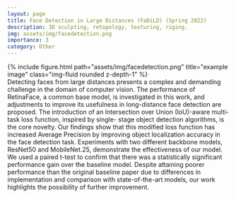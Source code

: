 ```yaml
---
layout: page
title: Face Detection in Large Distances (FaDiLD) (Spring 2022)
description: 3D sculpting, retopology, texturing, riging.
img: assets/img/facedetection.png
importance: 3
category: Other
---
```



<div class="row">
    <div class="col-sm mt-3 mt-md-0">
        {% include figure.html path="assets/img/facedetection.png" title="example image" class="img-fluid rounded z-depth-1" %}
    </div>
</div>
<div class="caption">
    Detecting faces from large distances presents a complex and demanding challenge in the domain
of computer vision. The performance of RetinaFace, a common base model, is investigated in this
work, and adjustments to improve its usefulness in long-distance face detection are proposed. The
introduction of an Intersection over Union (IoU)-aware multi-task loss function, inspired by single-
stage object detection algorithms, is the core novelty. Our findings show that this modified loss
function has increased Average Precision by improving object localization accuracy in the face
detection task. Experiments with two different backbone models, ResNet50 and MobileNet.25,
demonstrate the effectiveness of our model. We used a paired t-test to confirm that there was
a statistically significant performance gain over the baseline model. Despite attaining poorer
performance than the original baseline paper due to differences in implementation and comparison
with state-of-the-art models, our work highlights the possibility of further improvement.
</div>

